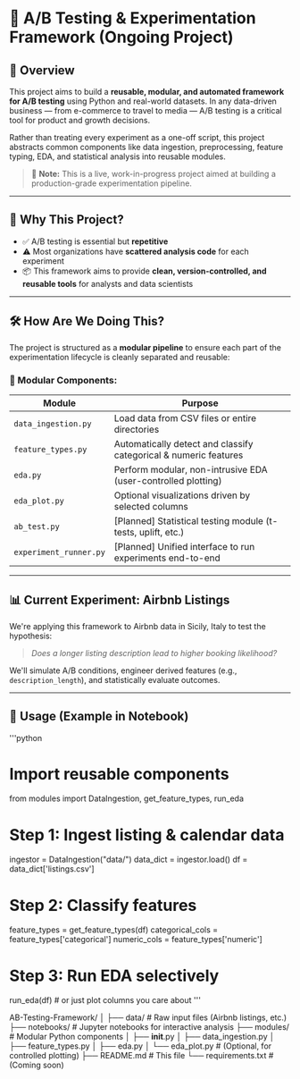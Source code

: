 # 🧪 A/B Testing & Experimentation Framework (Ongoing Project)

## 📌 Overview

This project aims to build a **reusable, modular, and automated framework for A/B testing** using Python and real-world datasets. In any data-driven business — from e-commerce to travel to media — A/B testing is a critical tool for product and growth decisions.

Rather than treating every experiment as a one-off script, this project abstracts common components like data ingestion, preprocessing, feature typing, EDA, and statistical analysis into reusable modules.

> 🚧 **Note:** This is a live, work-in-progress project aimed at building a production-grade experimentation pipeline.

---

## 🎯 Why This Project?

- ✅ A/B testing is essential but **repetitive**
- ⚠️ Most organizations have **scattered analysis code** for each experiment
- 📦 This framework aims to provide **clean, version-controlled, and reusable tools** for analysts and data scientists

---

## 🛠️ How Are We Doing This?

The project is structured as a **modular pipeline** to ensure each part of the experimentation lifecycle is cleanly separated and reusable:

### 🔄 Modular Components:

| Module               | Purpose                                                       |
|----------------------|---------------------------------------------------------------|
| `data_ingestion.py`  | Load data from CSV files or entire directories                |
| `feature_types.py`   | Automatically detect and classify categorical & numeric features |
| `eda.py`             | Perform modular, non-intrusive EDA (user-controlled plotting) |
| `eda_plot.py`        | Optional visualizations driven by selected columns            |
| `ab_test.py`         | [Planned] Statistical testing module (t-tests, uplift, etc.)  |
| `experiment_runner.py` | [Planned] Unified interface to run experiments end-to-end     |

---

## 📊 Current Experiment: Airbnb Listings

We're applying this framework to Airbnb data in Sicily, Italy to test the hypothesis:

> _Does a longer listing description lead to higher booking likelihood?_

We'll simulate A/B conditions, engineer derived features (e.g., `description_length`), and statistically evaluate outcomes.

---

## 🚀 Usage (Example in Notebook)

'''python
# Import reusable components
from modules import DataIngestion, get_feature_types, run_eda

# Step 1: Ingest listing & calendar data
ingestor = DataIngestion("data/")
data_dict = ingestor.load()
df = data_dict['listings.csv']

# Step 2: Classify features
feature_types = get_feature_types(df)
categorical_cols = feature_types['categorical']
numeric_cols = feature_types['numeric']

# Step 3: Run EDA selectively
run_eda(df)  # or just plot columns you care about '''


AB-Testing-Framework/
│
├── data/                         # Raw input files (Airbnb listings, etc.)
├── notebooks/                    # Jupyter notebooks for interactive analysis
├── modules/                      # Modular Python components
│   ├── __init__.py
│   ├── data_ingestion.py
│   ├── feature_types.py
│   ├── eda.py
│   └── eda_plot.py               # (Optional, for controlled plotting)
├── README.md                     # This file
└── requirements.txt              # (Coming soon)

